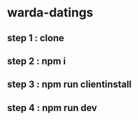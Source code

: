 # warda-datings

## step 1 : clone
## step 2 : npm i
## step 3 : npm run clientinstall
## step 4 : npm run dev
